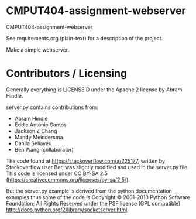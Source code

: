 CMPUT404-assignment-webserver
=============================

CMPUT404-assignment-webserver

See requirements.org (plain-text) for a description of the project.

Make a simple webserver.

Contributors / Licensing
========================

Generally everything is LICENSE'D under the Apache 2 license by Abram Hindle.

server.py contains contributions from:

* Abram Hindle
* Eddie Antonio Santos
* Jackson Z Chang
* Mandy Meindersma 
* Danila Seliayeu
* Ben Wang (collaborator)

The code found at https://stackoverflow.com/a/225177, written by 
Stackoverflow user Ber, was slightly modified and used in the server.py
file. This code is licensed under CC BY-SA 2.5 (https://creativecommons.org/licenses/by-sa/2.5/).

But the server.py example is derived from the python documentation
examples thus some of the code is Copyright © 2001-2013 Python
Software Foundation; All Rights Reserved under the PSF license (GPL
compatible) http://docs.python.org/2/library/socketserver.html

